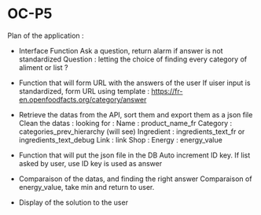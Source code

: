 # OC-P5

Plan of the application : 

- Interface Function
Ask a question, return alarm if answer is not standardized 
Question : letting the choice of finding every category of aliment or list ? 

- Function that will form URL with the answers of the user
If uiser input is standardized, form URL using template : 
https://fr-en.openfoodfacts.org/category/answer

- Retrieve the datas from the API, sort them and export them as a json file
Clean the datas : looking for : 
Name : product_name_fr
Category : categories_prev_hierarchy (will see)
Ingredient : ingredients_text_fr or ingredients_text_debug
Link : link
Shop :
Energy : energy_value



- Function that will put the json file in the DB
Auto increment ID key. If list asked by user, use ID key is used as answer

- Comparaison of the datas, and finding the right answer
Comparaison of energy_value, take min and return to user. 

- Display of the solution to the user
